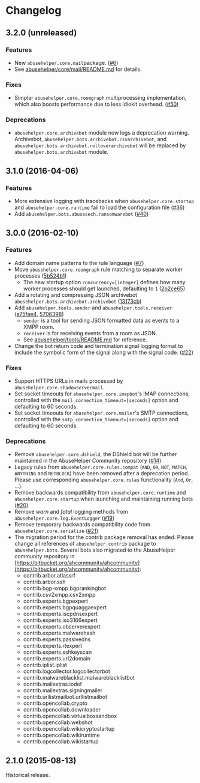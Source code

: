# Changelog

## 3.2.0 (unreleased)

### Features

 * New ```abusehelper.core.mail```package. ([#6](https://github.com/abusesa/abusehelper/pull/6))
  * See [abusehelper/core/mail/README.md](abusehelper/core/mail/README.md) for details.

### Fixes

 * Simpler ```abusehelper.core.roomgraph``` multiprocessing implementation, which also boosts performance due to less idiokit overhead. ([#50](https://github.com/abusesa/abusehelper/pull/50))
 
### Deprecations

 * ```abusehelper.core.archivebot``` module now logs a deprecation warning. Archivebot, ```abusehelper.bots.archivebot.csvarchivebot```, and ```abusehelper.bots.archivebot.rolloverarchivebot``` will be replaced by ```abusehelper.bots.archivebot``` module.

## 3.1.0 (2016-04-06)

### Features

 * More extensive logging with tracebacks when ```abusehelper.core.startup``` and ```abusehelper.core.runtime``` fail to load the configuration file ([#36](https://github.com/abusesa/abusehelper/pull/36))
 * Add ```abusehelper.bots.abusesech.ransomwarebot``` ([#40](https://github.com/abusesa/abusehelper/pull/40))

## 3.0.0 (2016-02-10)

### Features

 * Add domain name patterns to the rule language ([#7](https://github.com/abusesa/abusehelper/pull/7))
 * Move ```abusehelper.core.roomgraph``` rule matching to separate worker processes ([5b524b1](https://github.com/abusesa/abusehelper/commit/5b524b18b5ccdd5559d749bd894a4f66075fc7e4))
   * The new startup option ```concurrency=[integer]``` defines how many worker processes should get launched, defaulting to ```1``` ([2b2ce65](https://github.com/abusesa/abusehelper/commit/2b2ce65356c331702a772fe7dcc7e3222be72685))
 * Add a rotating and compressing JSON archivebot ```abusehelper.bots.archivebot.archivebot``` ([13173cb](https://github.com/abusesa/abusehelper/commit/13173cb4f3d33dba896a7efdde64348911fb8090))
 * Add ```abusehelper.tools.sender``` and ```abusehelper.tools.receiver``` ([a75fae4](https://github.com/abusesa/abusehelper/commit/a75fae4dbb2d197e2d62e434a18dff562af02ce4), [5706398](https://github.com/abusesa/abusehelper/commit/5706398e736a758ff5cc0401b406aa657b195f28))
   * ```sender``` is a tool for sending JSON formatted data as events to a XMPP room.
   * ```receiver``` is for receiving events from a room as JSON.
   * See [abusehelper/tools/README.md](abusehelper/tools/README.md) for reference.
 * Change the bot return code and termination signal logging format to include the symbolic form of the signal along with the signal code. ([#22](https://github.com/abusesa/abusehelper/pull/22))

### Fixes

 * Support HTTPS URLs in mails processed by ```abusehelper.core.shadowservermail```.
 * Set socket timeouts for ```abusehelper.core.imapbot```'s IMAP connections, controlled with the ```mail_connection_timeout=[seconds]``` option and defaulting to 60 seconds.
 * Set socket timeouts for ```abusehelper.core.mailer```'s SMTP connections, controlled with the ```smtp_connection_timeout=[seconds]``` option and defaulting to 60 seconds.

### Deprecations

 * Remove ```abusehelper.core.dshield```, the DShield bot will be further maintained in the AbuseHelper Community repository ([#14](https://github.com/abusesa/abusehelper/pull/14))
 * Legacy rules from ```abusehelper.core.rules.compat``` (```AND```, ```OR```, ```NOT```, ```MATCH```, ```ANYTHING``` and ```NETBLOCK```) have been removed after a deprecation period. Please use corresponding ```abusehelper.core.rules``` functionality (```And```, ```Or```, ...).
 * Remove backwards compatibility from ```abusehelper.core.runtime``` and ```abusehelper.core.startup``` when launching and maintaining running bots ([#20](https://github.com/abusesa/abusehelper/pull/20))
 * Remove *warn* and *fatal* logging methods from ```abusehelper.core.log.EventLogger``` ([#19](https://github.com/abusesa/abusehelper/pull/19))
 * Remove temporary backwards compatibility code from ```abusehelper.core.serialize``` ([#21](https://github.com/abusesa/abusehelper/pull/21))
 * The migration period for the contrib package removal has ended. Please change all references of ```abusehelper.contrib``` package to ```abusehelper.bots```. Several bots also migrated to the AbuseHelper community repository in [https://bitbucket.org/ahcommunity/ahcommunity](https://bitbucket.org/ahcommunity/ahcommunity):
    * contrib.arbor.atlassrf
    * contrib.arbor.ssh
    * contrib.bgp-xmpp.bgprankingbot
    * contrib.csv2xmpp.csv2xmpp
    * contrib.experts.bgpexpert
    * contrib.experts.bgpquaggaexpert
    * contrib.experts.iscpdnsexpert
    * contrib.experts.iso3166expert
    * contrib.experts.observerexpert
    * contrib.experts.malwarehash
    * contrib.experts.passivedns
    * contrib.experts.rtexpert
    * contrib.experts.sshkeyscan
    * contrib.experts.url2domain
    * contrib.iplist.iplist
    * contrib.logcollector.logcollectorbot
    * contrib.malwareblacklist.malwareblacklistbot
    * contrib.mailextras.iodef
    * contrib.mailextras.signingmailer
    * contrib.urllistmailbot.urllistmailbot
    * contrib.opencollab.crypto
    * contrib.opencollab.downloader
    * contrib.opencollab.virtualboxsandbox
    * contrib.opencollab.webshot
    * contrib.opencollab.wikicryptostartup
    * contrib.opencollab.wikiruntime
    * contrib.opencollab.wikistartup

## 2.1.0 (2015-08-13)

Historical release.
